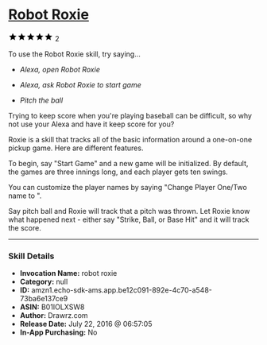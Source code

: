# [Robot Roxie](http://alexa.amazon.com/#skills/amzn1.echo-sdk-ams.app.be12c091-892e-4c70-a548-73ba6e137ce9)
![5 stars](../../images/ic_star_black_18dp_1x.png)![5 stars](../../images/ic_star_black_18dp_1x.png)![5 stars](../../images/ic_star_black_18dp_1x.png)![5 stars](../../images/ic_star_black_18dp_1x.png)![5 stars](../../images/ic_star_black_18dp_1x.png) 2

To use the Robot Roxie skill, try saying...

* *Alexa, open Robot Roxie*

* *Alexa, ask Robot Roxie to start game*

* *Pitch the ball*

Trying to keep score when you're playing baseball can be difficult, so why not use your Alexa and have it keep score for you?  

Roxie is a skill that tracks all of the basic information around a one-on-one pickup game.  Here are different features.

To begin, say "Start Game" and a new game will be initialized.  By default, the games are three innings long, and each player gets ten swings.

You can customize the player names by saying "Change Player One/Two name to <name>".

Say pitch ball and Roxie will track that a pitch was thrown.  Let Roxie know what happened next - either say "Strike, Ball, or Base Hit" and it will track the score.

***

### Skill Details

* **Invocation Name:** robot roxie
* **Category:** null
* **ID:** amzn1.echo-sdk-ams.app.be12c091-892e-4c70-a548-73ba6e137ce9
* **ASIN:** B01IOLXSW8
* **Author:** Drawrz.com
* **Release Date:** July 22, 2016 @ 06:57:05
* **In-App Purchasing:** No
